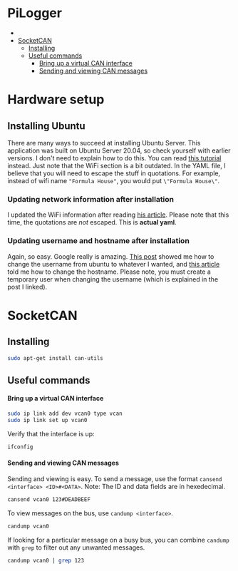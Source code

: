 # PiLogger <!-- omit in toc -->

- [](#)
- [SocketCAN](#socketcan)
  - [Installing](#installing)
  - [Useful commands](#useful-commands)
      - [Bring up a virtual CAN interface](#bring-up-a-virtual-can-interface)
      - [Sending and viewing CAN messages](#sending-and-viewing-can-messages)


# Hardware setup

## Installing Ubuntu

There are many ways to succeed at installing Ubuntu Server. This application was built on Ubuntu Server 20.04, so check yourself with earlier versions. I don't need to explain how to do this. You can read [this tutorial](https://ubuntu.com/tutorials/how-to-install-ubuntu-on-your-raspberry-pi#1-overview) instead. Just note that the WiFi section is a bit outdated. In the YAML file, I believe that you will need to escape the stuff in quotations. For example, instead of wifi name `"Formula House"`, you would put `\"Formula House\"`.

### Updating network information after installation

I updated the WiFi information after reading [his article](https://linuxconfig.org/ubuntu-20-04-connect-to-wifi-from-command-line). Please note that this time, the quotations are *not* escaped. This is **actual yaml**.

### Updating username and hostname after installation

Again, so easy. Google really is amazing. [This post](https://askubuntu.com/questions/34074/how-do-i-change-my-username) showed me how to change the username from ubuntu to whatever I wanted, and [this article](https://www.cyberciti.biz/faq/ubuntu-change-hostname-command/) told me how to change the hostname. Please note, you must create a temporary user when changing the username (which is explained in the post I linked).

# SocketCAN

## Installing

```bash
sudo apt-get install can-utils
```

## Useful commands

#### Bring up a virtual CAN interface

```bash
sudo ip link add dev vcan0 type vcan
sudo ip link set up vcan0
```
Verify that the interface is up:

```bash
ifconfig
```

#### Sending and viewing CAN messages

Sending and viewing is easy. To send a message, use the format `cansend <interface> <ID>#<DATA>`. Note: The ID and data fields are in hexedecimal.

```bash
cansend vcan0 123#DEADBEEF
```

To view messages on the bus, use `candump <interface>`.

```bash
candump vcan0
```

If looking for a particular message on a busy bus, you can combine `candump` with `grep` to filter out any unwanted messages.

```bash
candump vcan0 | grep 123
```